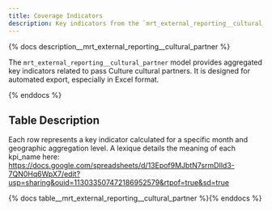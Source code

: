 ```yaml
---
title: Coverage Indicators
description: Key indicators from the `mrt_external_reporting__cultural_partner` model.
---
```


{% docs description__mrt_external_reporting__cultural_partner %}

The `mrt_external_reporting__cultural_partner` model provides aggregated key indicators related to pass Culture cultural partners.
It is designed for automated export, especially in Excel format.

{% enddocs %}

## Table Description

Each row represents a key indicator calculated for a specific month and geographic aggregation level.
A lexique details the meaning of each kpi_name here: https://docs.google.com/spreadsheets/d/13Epof9MJbtN7srmDIld3-7QN0Hq6WpX7/edit?usp=sharing&ouid=113033507472186952579&rtpof=true&sd=true

{% docs table__mrt_external_reporting__cultural_partner %}{% enddocs %}
